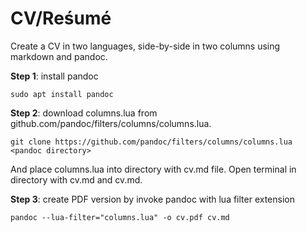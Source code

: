 # CV/Reśumé

Create a CV in two languages, side-by-side in two columns using markdown and pandoc.

**Step 1**: install pandoc

```
sudo apt install pandoc
```

**Step 2**: download columns.lua from github.com/pandoc/filters/columns/columns.lua.

```
git clone https://github.com/pandoc/filters/columns/columns.lua <pandoc directory>

```

And place columns.lua into directory with cv.md file. Open terminal in directory with cv.md and cv.md.


**Step 3**: create PDF version by invoke pandoc with lua filter extension

```
pandoc --lua-filter="columns.lua" -o cv.pdf cv.md
```

